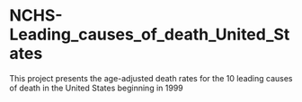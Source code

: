# NCHS-Leading_causes_of_death_United_States
This project presents the age-adjusted death rates for the 10 leading causes of death in the United States beginning in 1999

